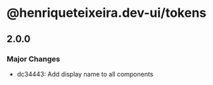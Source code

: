 # @henriqueteixeira.dev-ui/tokens

## 2.0.0

### Major Changes

- dc34443: Add display name to all components
